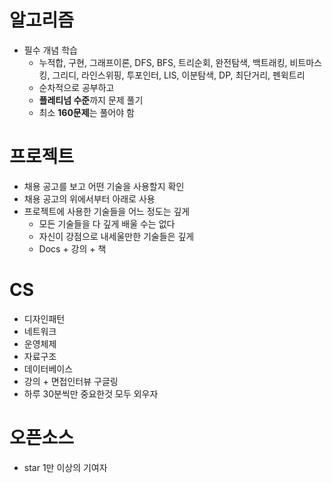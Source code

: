# 알고리즘

* 필수 개념 학습
    * 누적합, 구현, 그래프이론, DFS, BFS, 트리순회, 완전탐색, 백트래킹, 비트마스킹, 그리디, 라인스위핑, 투포인터, LIS, 이분탐색, DP, 최단거리, 펜윅트리
    * 순차적으로 공부하고
    * **플레티넘 수준**까지 문제 풀기
    * 최소 **160문제**는 풀어야 함

# 프로젝트

* 채용 공고를 보고 어떤 기술을 사용할지 확인
* 채용 공고의 위에서부터 아래로 사용
* 프로젝트에 사용한 기술들을 어느 정도는 깊게
    * 모든 기술들을 다 깊게 배울 수는 없다
    * 자신이 강점으로 내세울만한 기술들은 깊게
    * Docs + 강의 + 책

# CS

* 디자인패턴
* 네트워크
* 운영체제
* 자료구조
* 데이터베이스
* 강의 + 면접인터뷰 구글링
* 하루 30분씩만 중요한것 모두 외우자

# 오픈소스

* star 1만 이상의 기여자